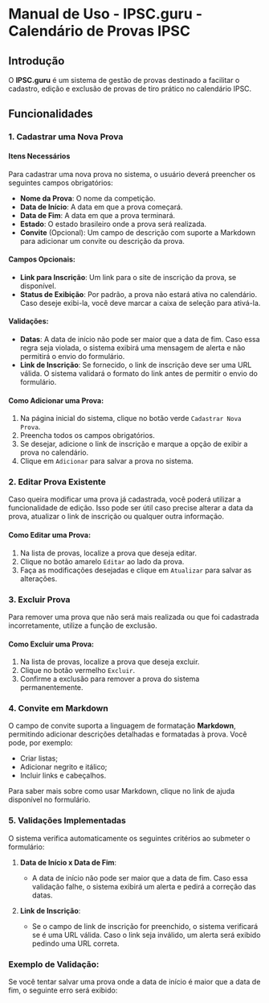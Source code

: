 # Manual de Uso - IPSC.guru - Calendário de Provas IPSC

## Introdução

O **IPSC.guru** é um sistema de gestão de provas destinado a facilitar o cadastro, edição e exclusão de provas de tiro prático no calendário IPSC. 

## Funcionalidades

### 1. **Cadastrar uma Nova Prova**

#### Itens Necessários
Para cadastrar uma nova prova no sistema, o usuário deverá preencher os seguintes campos obrigatórios:

- **Nome da Prova**: O nome da competição.
- **Data de Início**: A data em que a prova começará.
- **Data de Fim**: A data em que a prova terminará.
- **Estado**: O estado brasileiro onde a prova será realizada.
- **Convite** (Opcional): Um campo de descrição com suporte a Markdown para adicionar um convite ou descrição da prova.

#### Campos Opcionais:
- **Link para Inscrição**: Um link para o site de inscrição da prova, se disponível.
- **Status de Exibição**: Por padrão, a prova não estará ativa no calendário. Caso deseje exibi-la, você deve marcar a caixa de seleção para ativá-la.

#### Validações:
- **Datas**: A data de início não pode ser maior que a data de fim. Caso essa regra seja violada, o sistema exibirá uma mensagem de alerta e não permitirá o envio do formulário.
- **Link de Inscrição**: Se fornecido, o link de inscrição deve ser uma URL válida. O sistema validará o formato do link antes de permitir o envio do formulário.

#### Como Adicionar uma Prova:
1. Na página inicial do sistema, clique no botão verde `Cadastrar Nova Prova`.
2. Preencha todos os campos obrigatórios.
3. Se desejar, adicione o link de inscrição e marque a opção de exibir a prova no calendário.
4. Clique em `Adicionar` para salvar a prova no sistema.

### 2. **Editar Prova Existente**

Caso queira modificar uma prova já cadastrada, você poderá utilizar a funcionalidade de edição. Isso pode ser útil caso precise alterar a data da prova, atualizar o link de inscrição ou qualquer outra informação.

#### Como Editar uma Prova:
1. Na lista de provas, localize a prova que deseja editar.
2. Clique no botão amarelo `Editar` ao lado da prova.
3. Faça as modificações desejadas e clique em `Atualizar` para salvar as alterações.

### 3. **Excluir Prova**

Para remover uma prova que não será mais realizada ou que foi cadastrada incorretamente, utilize a função de exclusão.

#### Como Excluir uma Prova:
1. Na lista de provas, localize a prova que deseja excluir.
2. Clique no botão vermelho `Excluir`.
3. Confirme a exclusão para remover a prova do sistema permanentemente.

### 4. **Convite em Markdown**

O campo de convite suporta a linguagem de formatação **Markdown**, permitindo adicionar descrições detalhadas e formatadas à prova. Você pode, por exemplo:
- Criar listas;
- Adicionar negrito e itálico;
- Incluir links e cabeçalhos.

Para saber mais sobre como usar Markdown, clique no link de ajuda disponível no formulário.

### 5. **Validações Implementadas**

O sistema verifica automaticamente os seguintes critérios ao submeter o formulário:

1. **Data de Início x Data de Fim**:
   - A data de início não pode ser maior que a data de fim. Caso essa validação falhe, o sistema exibirá um alerta e pedirá a correção das datas.
   
2. **Link de Inscrição**:
   - Se o campo de link de inscrição for preenchido, o sistema verificará se é uma URL válida. Caso o link seja inválido, um alerta será exibido pedindo uma URL correta.

### Exemplo de Validação:
Se você tentar salvar uma prova onde a data de início é maior que a data de fim, o seguinte erro será exibido:

